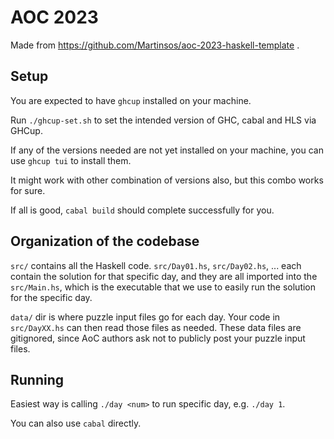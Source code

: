 # AOC 2023

Made from https://github.com/Martinsos/aoc-2023-haskell-template .

## Setup

You are expected to have `ghcup` installed on your machine.

Run `./ghcup-set.sh` to set the intended version of GHC, cabal and HLS via GHCup.

If any of the versions needed are not yet installed on your machine, you can use `ghcup tui` to install them.

It might work with other combination of versions also, but this combo works for sure.

If all is good, `cabal build` should complete successfully for you.

## Organization of the codebase

`src/` contains all the Haskell code. `src/Day01.hs`, `src/Day02.hs`, ... each contain the solution
for that specific day, and they are all imported into the `src/Main.hs`, which is the executable
that we use to easily run the solution for the specific day.

`data/` dir is where puzzle input files go for each day.
Your code in `src/DayXX.hs` can then read those files as needed.
These data files are gitignored, since AoC authors ask not to publicly post your puzzle input files.

## Running

Easiest way is calling `./day <num>` to run specific day, e.g. `./day 1`.

You can also use `cabal` directly.

